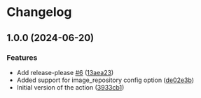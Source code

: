 # Changelog

## 1.0.0 (2024-06-20)


### Features

* Add release-please [#6](https://github.com/prefapp/action-make-state-repos-dispatches/issues/6) ([13aea23](https://github.com/prefapp/action-make-state-repos-dispatches/commit/13aea239bf9457fd95084eb7806dbe55ebc78b86))
* Added support for image_repository config option ([de02e3b](https://github.com/prefapp/action-make-state-repos-dispatches/commit/de02e3b30333f7e370bc38b636c57c64d64b3f9f))
* Initial version of the action ([3933cb1](https://github.com/prefapp/action-make-state-repos-dispatches/commit/3933cb144ea8a211718cc3288a06106992356d51))

